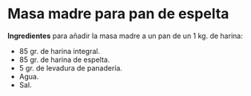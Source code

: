 # Masa madre para pan de espelta

**Ingredientes** para añadir la masa madre a un pan de un 1 kg. de harina:
* 85 gr. de harina integral.
* 85 gr. de harina de espelta.
* 5 gr. de levadura de panadería.
* Agua.
* Sal.

